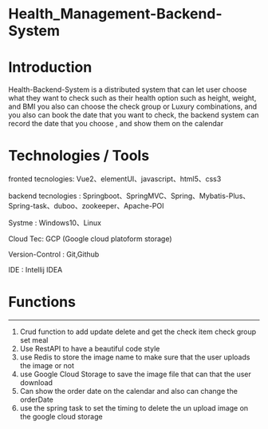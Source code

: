 # Health_Management-Backend-System

# Introduction
Health-Backend-System is a distributed system that can let user choose what they want to check such as their health option such as height, weight, and BMI
you also can choose the check group or Luxury combinations, and you also can book the date that you want to check, the backend system can record the date that you choose 
, and show them on the calendar


# Technologies / Tools

fronted tecnologies: Vue2、elementUI、javascript、html5、css3

backend tecnologies : Springboot、SpringMVC、Spring、Mybatis-Plus、Spring-task、duboo、zookeeper、Apache-POI

Systme : Windows10、Linux

Cloud Tec: GCP (Google cloud platoform storage)

Version-Control : Git,Github

IDE : Intellij IDEA

# Functions
__________________________

1.  Crud function to add update delete and get the check item check group set meal
2.  Use RestAPI to have a beautiful code style
3.  use Redis to store the image name to make sure that the user uploads the image or not
4.  use Google Cloud Storage to save the image file that can that the user download
5.  Can show the order date on the calendar and also can change the orderDate 
6.  use the spring task to set the timing to delete the un upload image on the google cloud storage
